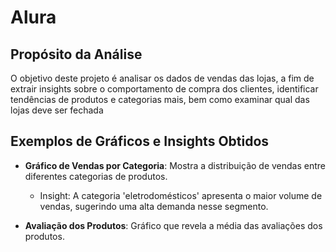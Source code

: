 # Alura 

## **Propósito da Análise**
O objetivo deste projeto é analisar os dados de vendas das lojas, a fim de extrair insights sobre o comportamento de compra dos clientes, identificar tendências de produtos e categorias mais, bem como examinar qual das lojas deve ser fechada

## **Exemplos de Gráficos e Insights Obtidos**
- **Gráfico de Vendas por Categoria**: Mostra a distribuição de vendas entre diferentes categorias de produtos.
  - Insight: A categoria 'eletrodomésticos' apresenta o maior volume de vendas, sugerindo uma alta demanda nesse segmento.
  
- **Avaliação dos Produtos**: Gráfico que revela a média das avaliações dos produtos.
  
